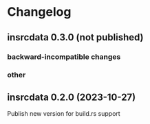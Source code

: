 # Changelog

## insrcdata 0.3.0 (not published)

### backward-incompatible changes
### other

## insrcdata 0.2.0 (2023-10-27)
Publish new version for build.rs support
